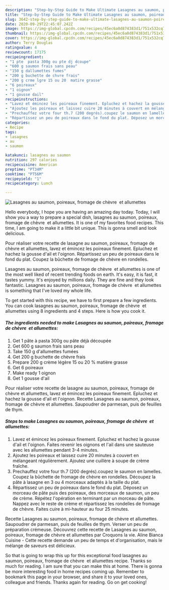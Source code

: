 ```yaml
---
description: "Step-by-Step Guide to Make Ultimate Lasagnes au saumon, poireaux, fromage de chèvre  et allumettes"
title: "Step-by-Step Guide to Make Ultimate Lasagnes au saumon, poireaux, fromage de chèvre  et allumettes"
slug: 3642-step-by-step-guide-to-make-ultimate-lasagnes-au-saumon-poireaux-fromage-de-chevre-et-allumettes
date: 2020-09-29T22:45:07.242Z
image: https://img-global.cpcdn.com/recipes/45ec6a0d874383d1/751x532cq70/lasagnes-au-saumon-poireaux-fromage-de-chevre-et-allumettes-photo-principale-de-la-recette.jpg
thumbnail: https://img-global.cpcdn.com/recipes/45ec6a0d874383d1/751x532cq70/lasagnes-au-saumon-poireaux-fromage-de-chevre-et-allumettes-photo-principale-de-la-recette.jpg
cover: https://img-global.cpcdn.com/recipes/45ec6a0d874383d1/751x532cq70/lasagnes-au-saumon-poireaux-fromage-de-chevre-et-allumettes-photo-principale-de-la-recette.jpg
author: Terry Douglas
ratingvalue: 4
reviewcount: 17175
recipeingredient:
- "1 pte  pasta 300g ou pte dj dcoupe"
- "600 g saumon frais sans peau"
- "150 g dallumettes fumes"
- "200 g buchette de chvre frais"
- "200 g crme lgre 15 ou 20  matire grasse"
- "6 poireaux"
- "1 oignon"
- "1 gousse dail"
recipeinstructions:
- "Lavez et émincez les poireaux finement. Epluchez et hachez la gousse d&#39;ail et l&#39;oignon. Faites revenir les oignons et l&#39;ail dans une sauteuse avec les allumettes pendant 3-4 minutes."
- "Ajoutez les poireaux et laissez cuire 20 minutes à couvert en mélangeant régulièrement. Ajoutez une cuillère à soupe de crème fraîche."
- "Prechauffez votre four th.7 (200 degrés).coupez le saumon en lamelles. Coupez la bûchette de fromage de chèvre en rondelles. Découpez la pâte à lasagne en 3 ou 4 morceaux adaptés à la taille du plat."
- "Répartissez un peu de poireaux dans le fond du plat. Déposez un morceau de pâte puis des poireaux, des morceaux de saumon, un peu de crème. Répétez l&#39;opération en terminant par un morceau de pâte. Nappez avec le reste de crème et répartissez les rondelles de fromage de chèvre. Faites cuire à mi-hauteur au four 25 minutes."
categories:
- Recipe
tags:
- lasagnes
- au
- saumon

katakunci: lasagnes au saumon 
nutrition: 297 calories
recipecuisine: American
preptime: "PT34M"
cooktime: "PT56M"
recipeyield: "1"
recipecategory: Lunch

---
```



![Lasagnes au saumon, poireaux, fromage de chèvre  et allumettes](https://img-global.cpcdn.com/recipes/45ec6a0d874383d1/751x532cq70/lasagnes-au-saumon-poireaux-fromage-de-chevre-et-allumettes-photo-principale-de-la-recette.jpg)

Hello everybody, I hope you are having an amazing day today. Today, I will show you a way to prepare a special dish, lasagnes au saumon, poireaux, fromage de chèvre  et allumettes. It is one of my favorites food recipes. This time, I am going to make it a little bit unique. This is gonna smell and look delicious.

Pour réaliser votre recette de lasagne au saumon, poireaux, fromage de chèvre et allumettes, lavez et émincez les poireaux finement. Epluchez et hachez la gousse d&#39;ail et l&#39;oignon. Répartissez un peu de poireaux dans le fond du plat. Coupez la bûchette de fromage de chèvre en rondelles.

Lasagnes au saumon, poireaux, fromage de chèvre  et allumettes is one of the most well liked of recent trending foods on earth. It's easy, it is fast, it tastes yummy. It's enjoyed by millions daily. They are fine and they look fantastic. Lasagnes au saumon, poireaux, fromage de chèvre  et allumettes is something that I've loved my whole life.


To get started with this recipe, we have to first prepare a few ingredients. You can cook lasagnes au saumon, poireaux, fromage de chèvre  et allumettes using 8 ingredients and 4 steps. Here is how you cook it.

<!--inarticleads1-->

##### The ingredients needed to make Lasagnes au saumon, poireaux, fromage de chèvre  et allumettes:

1. Get 1 pâte à pasta 300g ou pâte déjà découpée
1. Get 600 g saumon frais sans peau
1. Take 150 g d&#39;allumettes fumées
1. Get 200 g buchette de chèvre frais
1. Prepare 200 g crème légère 15 ou 20 % matière grasse
1. Get 6 poireaux
1. Make ready 1 oignon
1. Get 1 gousse d&#39;ail


Pour réaliser votre recette de lasagne au saumon, poireaux, fromage de chèvre et allumettes, lavez et émincez les poireaux finement. Epluchez et hachez la gousse d&#39;ail et l&#39;oignon. Recette Lasagnes au saumon, poireaux, fromage de chèvre et allumettes. Saupoudrer de parmesan, puis de feuilles de thym. 

<!--inarticleads2-->

##### Steps to make Lasagnes au saumon, poireaux, fromage de chèvre  et allumettes:

1. Lavez et émincez les poireaux finement. Epluchez et hachez la gousse d&#39;ail et l&#39;oignon. Faites revenir les oignons et l&#39;ail dans une sauteuse avec les allumettes pendant 3-4 minutes.
1. Ajoutez les poireaux et laissez cuire 20 minutes à couvert en mélangeant régulièrement. Ajoutez une cuillère à soupe de crème fraîche.
1. Prechauffez votre four th.7 (200 degrés).coupez le saumon en lamelles. Coupez la bûchette de fromage de chèvre en rondelles. Découpez la pâte à lasagne en 3 ou 4 morceaux adaptés à la taille du plat.
1. Répartissez un peu de poireaux dans le fond du plat. Déposez un morceau de pâte puis des poireaux, des morceaux de saumon, un peu de crème. Répétez l&#39;opération en terminant par un morceau de pâte. Nappez avec le reste de crème et répartissez les rondelles de fromage de chèvre. Faites cuire à mi-hauteur au four 25 minutes.


Recette Lasagnes au saumon, poireaux, fromage de chèvre et allumettes. Saupoudrer de parmesan, puis de feuilles de thym. Verser un peu de préparation crémeuse. Découvrez cette recette de Lasagnes au saumon, poireaux, fromage de chèvre et allumettes par Croquons la vie. Aline Bianca Cuisine - Cette recette demande un peu de temps et d&#39;organisation, mais le mélange de saveurs est délicieux. 

So that is going to wrap this up for this exceptional food lasagnes au saumon, poireaux, fromage de chèvre  et allumettes recipe. Thanks so much for reading. I am sure that you can make this at home. There is gonna be more interesting food in home recipes coming up. Remember to bookmark this page in your browser, and share it to your loved ones, colleague and friends. Thanks again for reading. Go on get cooking!
